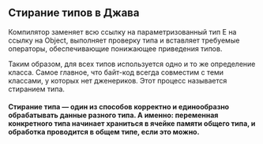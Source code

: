 ## Стирание типов в Джава

Компилятор заменяет всю ссылку на параметризованный тип E на ссылку 
на Object, выполняет проверку типа и вставляет требуемые операторы,
обеспечивающие понижающее приведения типов.

Таким образом, для всех типов используется одно и то же
определение класса. Самое главное, что байт-код всегда совместим с теми
классами, у которых нет дженериков. Этот процесс называется стиранием
типа.

#### Стирание типа — один из способов корректно и единообразно обрабатывать данные разного типа. А именно: переменная конкретного типа начинает храниться в ячейке памяти общего типа, и обработка проводится в общем типе, если это можно.